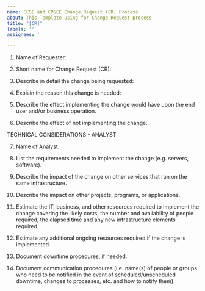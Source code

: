 ```yaml
---
name: CCSE and CP&EE Change Request (CR) Process
about: This Template using for Change Request process
title: "[CR]"
labels: ''
assignees: ''

---
```


1.	Name of Requester:  

2.	Short name for Change Request (CR):

3.	Describe in detail the change being requested:

4.	Explain the reason this change is needed:

5.	Describe the effect implementing the change would have upon the end user and/or business operation.

6.	Describe the effect of not implementing the change.

TECHNICAL CONSIDERATIONS - ANALYST

7.	Name of Analyst:

8.	List the requirements needed to implement the change (e.g. servers, software).

9.	Describe the impact of the change on other services that run on the same infrastructure.

10.	Describe the impact on other projects, programs, or applications.

11.	Estimate the IT, business, and other resources required to implement the change covering the likely costs, the number and availability of people required, the elapsed time and any new infrastructure elements required.

12.	Estimate any additional ongoing resources required if the change is implemented.

13.	Document downtime procedures, if needed.

14.	Document communication procedures (i.e. name(s) of people or groups who need to be notified in the event of scheduled/unscheduled downtime, changes to processes, etc. and how to notify them).
